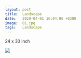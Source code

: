 ```yaml
---
layout: post
title:  Landscape
date:   2020-04-01 16:04:00 +0300
image:  01.jpg
tags:   Landscape
---
```


24 x 30 inch                                                                       

![]({{site.baseurl}}/img/01.jpg)

